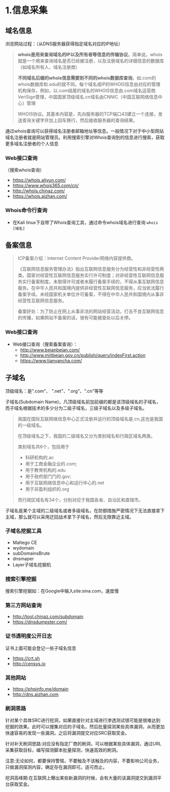 # 1.信息采集

## 域名信息

浏览网站过程：（从DNS服务器获得指定域名对应的IP地址）

> **whois是用来查询域名的IP以及所有者等信息的传输协议**。简单说，whois就是一个用来查询域名是否已经被注册，以及注册域名的详细信息的数据库（如域名所有人、域名注册商）
>
> **不同域名后缀的whois信息需要到不同的whois数据库查询**。如.com的whois数据库和.edu的就不同。每个域名或IP的WHOIS信息由对应的管理机构保存，例如，以.com结尾的域名的WHOIS信息由.com域名运营商VeriSign管理，中国国家顶级域名.cn域名由CNNIC（中国互联网络信息中心）管理
>
> WHOIS协议。其基本内容是，先向服务器的TCP端口43建立一个连接，发送查询关键字并加上回车换行，然后接收服务器的查询结果。

通过whois查询可以获得域名注册者邮箱地址等信息。一般情况下对于中小型网站域名注册者就是网站管理员。利用搜索引擎对Whois查询到的信息进行搜索，获取更多域名注册者的个人信息

### Web接口查询

（搜索whois查询）

+ https://whois.aliyun.com/
+ https://www.whois365.com/cn/
+ http://whois.chinaz.com/
+ https://whois.aizhan.com/

### Whois命令行查询

+ 在Kali linux下自带了Whois查询工具，通过命令whois域名进行查询 `whois [域名]`

## 备案信息

> ICP备案介绍：Internet Content Provider网络内容提供商。
>
>  《互联网信息服务管理办法》指出互联网信息服务分为经营性和非经营性两类。国家对经营性互联网信息服务实行许可制度；对非经营性互联网信息服务实行备案制度。未取得许可或者未履行备案手续的，不得从事互联网信息服务。在中华人民共和国境内提供非经营性互联网信息服务，应当依法履行备案手续。未经国家机关单位许可备案，不得在中华人民共和国境内从事非经营性互联网信息服务。
>
> 备案好处：为了防止在网上从事非法的网站经营活动，打击不良互联网信息的传播，如果网站不备案的话，很有可能被查处以后关停。

### Web接口查询

+ Web接口查询（搜索备案查询）：
  + http://www.beianbeian.com/
  + http://www.miitbeian.gov.cn/publish/query/indexFirst.action
  + https://www.tianyancha.com/

## 子域名

顶级域名：是".com"、 ".net"、".org"、".cn"等等

子域名(Subdomain Name)，凡顶级域名前加前缀的都是该顶级域名的子域名，而子域名根据技术的多少分为二级子域名，三级子域名以及多级子域名。

> 我国在国际互联网络信息中心正式注册并运行的顶级域名是.cn,这也是我国的一级域名。
>
> 在顶级域名之下，我国的二级域名又分为类别域名和行政区域名两类。
>
> 类别域名共6个，包括用于
>
> + 科研机构的.ac
> + 用于工商金融企业的.com;
> + 用于教育机构的.edu
> + 用于政府部门门的.gov;
> + 用于互联网络信息中心和运行中心的.net
> + 用于非盈利组织的.org
>
> 而行政区域名有34个，分别对应于我国各省、自治区和直辖市。

子域名是某个主域的二级域名或者多级域名，在防御措施严密情况下无法直接拿下主域，那么就可以采用迂回战术拿下子域名，然后无限靠近主域。

### 子域名挖掘工具

+ Maltego CE
+ wydomain
+ subDomainsBrute
+ dnsmaper
+ Layer子域名挖掘机

### 搜索引擎挖掘

搜索引擎挖掘如：在Google中输入site:sina.com，速度慢

### 第三方网站查询

+ http://tool.chinaz.com/subdomain
+ https://dnsdumpster.com/

### 证书透明度公开日志

证书上面可能会登记一些子域名信息

+ https://crt.sh
+ http://censys.io

### 其他网站

+ https://phpinfo.me/domain
+ http://dns.aizhan.com

### 刷洞思路

针对某个具体SRC进行挖洞，如果直接针对主域进行渗透测试很可能是很难达到挖掘的效果。此时可以搜集对应的子域名，然后批量探测某些具体漏洞，从而更加快速容易的发现一些漏洞。之后将漏洞提交对应SRC获取奖金。

针对补天刷洞思路:对应没有指定厂商的刷洞，可以根据某些具体漏洞，通过URL采集获取目标，编写探测脚本批量探测，快速高效的刷洞。

注意:无论如何，都要保持警惕，不要触及不该触及的内容，不要影响公司业务，只做漏洞探测内容，确定存在漏洞即可。适可而止。

挖洞高峰期:在互联网上曝出某些新漏洞的时候，会有大量的该漏洞提交到漏洞平台获取奖金。